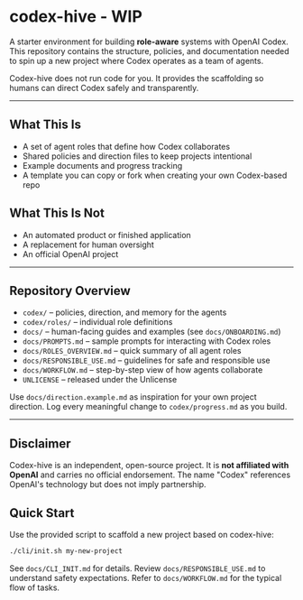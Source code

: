# codex-hive - WIP

A starter environment for building **role-aware** systems with OpenAI Codex. This repository contains the structure, policies, and documentation needed to spin up a new project where Codex operates as a team of agents.

Codex-hive does not run code for you. It provides the scaffolding so humans can direct Codex safely and transparently.

---

## What This Is

- A set of agent roles that define how Codex collaborates
- Shared policies and direction files to keep projects intentional
- Example documents and progress tracking
- A template you can copy or fork when creating your own Codex-based repo

## What This Is Not

- An automated product or finished application
- A replacement for human oversight
- An official OpenAI project

---

## Repository Overview

- `codex/` – policies, direction, and memory for the agents
- `codex/roles/` – individual role definitions
- `docs/` – human-facing guides and examples (see `docs/ONBOARDING.md`)
- `docs/PROMPTS.md` – sample prompts for interacting with Codex roles
- `docs/ROLES_OVERVIEW.md` – quick summary of all agent roles
- `docs/RESPONSIBLE_USE.md` – guidelines for safe and responsible use
- `docs/WORKFLOW.md` – step-by-step view of how agents collaborate
 - `UNLICENSE` – released under the Unlicense

Use `docs/direction.example.md` as inspiration for your own project direction. Log every meaningful change to `codex/progress.md` as you build.

---

## Disclaimer

Codex-hive is an independent, open-source project. It is **not affiliated with OpenAI** and carries no official endorsement. The name "Codex" references OpenAI's technology but does not imply partnership.


## Quick Start

Use the provided script to scaffold a new project based on codex-hive:

```bash
./cli/init.sh my-new-project
```

See `docs/CLI_INIT.md` for details.
Review `docs/RESPONSIBLE_USE.md` to understand safety expectations.
Refer to `docs/WORKFLOW.md` for the typical flow of tasks.


